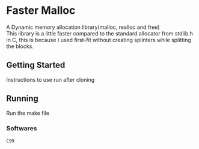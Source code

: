 # Faster Malloc

A Dynamic memory allocation library(malloc, realloc and free)   
This library is a little faster compared to the standard allocator from stdlib.h in C, this is because I used first-fit without creating splinters while splitting the blocks.

## Getting Started

Instructions to use run after cloning

## Running

Run the make file

### Softwares

```
C99
```

